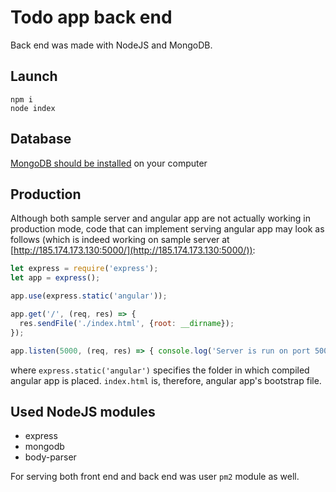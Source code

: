 # Todo app back end

Back end was made with NodeJS and MongoDB.

## Launch

```
npm i
node index
```

## Database

[MongoDB should be installed](https://docs.mongodb.com/manual/installation/) on your computer

## Production

Although both sample server and angular app are not actually working in production mode, code that can implement serving angular app may look as follows (which is indeed working on sample server at [http://185.174.173.130:5000/](http://185.174.173.130:5000/)):

```javascript
let express = require('express');
let app = express();

app.use(express.static('angular'));

app.get('/', (req, res) => {
  res.sendFile('./index.html', {root: __dirname});
});

app.listen(5000, (req, res) => { console.log('Server is run on port 5000'); });
```

where `express.static('angular')` specifies the folder in which compiled angular app is placed. `index.html` is, therefore, angular app's bootstrap file.

## Used NodeJS modules

* express
* mongodb
* body-parser

For serving both front end and back end was user `pm2` module as well.
